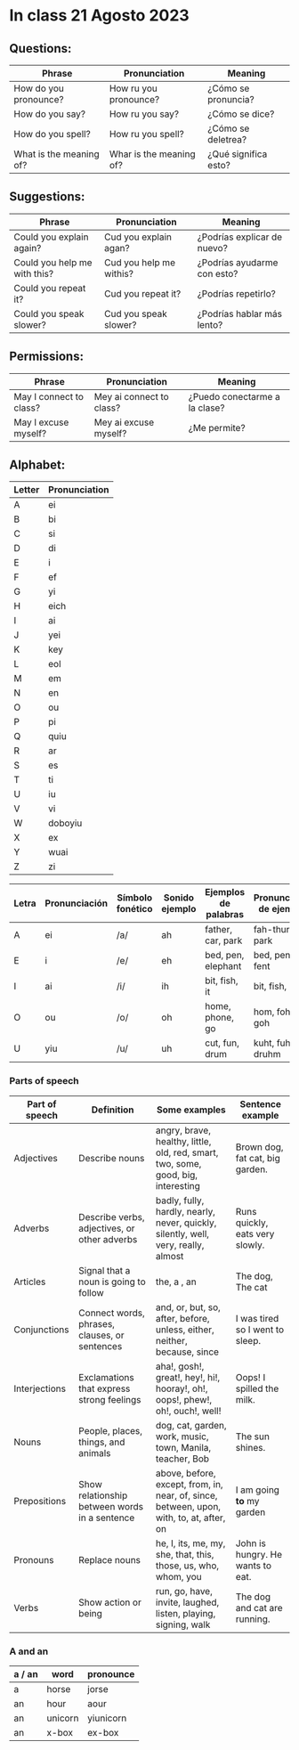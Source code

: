 # In class 21 Agosto 2023

## Questions:

| Phrase                  | Pronunciation           | Meaning              |
| ----------------------- | ----------------------- | -------------------- |
| How do you pronounce?   | How ru you pronounce?   | ¿Cómo se pronuncia?  |
| How do you say?         | How ru you say?         | ¿Cómo se dice?       |
| How do you spell?       | How ru you spell?       | ¿Cómo se deletrea?   |
| What is the meaning of? | Whar is the meaning of? | ¿Qué significa esto? |

## Suggestions:

| Phrase                       | Pronunciation           | Meaning                     |
| ---------------------------- | ----------------------- | --------------------------- |
| Could you explain again?     | Cud you explain agan?   | ¿Podrías explicar de nuevo? |
| Could you help me with this? | Cud you help me withis? | ¿Podrías ayudarme con esto? |
| Could you repeat it?         | Cud you repeat it?      | ¿Podrías repetirlo?         |
| Could you speak slower?      | Cud you speak slower?   | ¿Podrías hablar más lento?  |

## Permissions:

| Phrase                  | Pronunciation            | Meaning                       |
| ----------------------- | ------------------------ | ----------------------------- |
| May I connect to class? | Mey ai connect to class? | ¿Puedo conectarme a la clase? |
| May I excuse myself?    | Mey ai excuse myself?    | ¿Me permite?                  |

## Alphabet:

| Letter | Pronunciation |
| ------ | ------------- |
| A      | ei            |
| B      | bi            |
| C      | si            |
| D      | di            |
| E      | i             |
| F      | ef            |
| G      | yi            |
| H      | eich          |
| I      | ai            |
| J      | yei           |
| K      | key           |
| L      | eol           |
| M      | em            |
| N      | en            |
| O      | ou            |
| P      | pi            |
| Q      | quiu          |
| R      | ar            |
| S      | es            |
| T      | ti            |
| U      | iu            |
| V      | vi            |
| W      | doboyiu       |
| X      | ex            |
| Y      | wuai          |
| Z      | zi            |

| Letra | Pronunciación | Símbolo fonético | Sonido ejemplo | Ejemplos de palabras | Pronunciación de ejemplos |
| ----- | ------------- | ---------------- | -------------- | -------------------- | ------------------------- |
| A     | ei            | /a/              | ah             | father, car, park    | fah-thur, kar, park       |
| E     | i             | /e/              | eh             | bed, pen, elephant   | bed, pen, ele-fent        |
| I     | ai            | /i/              | ih             | bit, fish, it        | bit, fish, it             |
| O     | ou            | /o/              | oh             | home, phone, go      | hom, fohn, goh            |
| U     | yiu           | /u/              | uh             | cut, fun, drum       | kuht, fuhn, druhm         |


### Parts of speech

| Part of speech | Definition                                    | Some examples                                                                            | Sentence example                 |
| -------------- | --------------------------------------------- | ---------------------------------------------------------------------------------------- | -------------------------------- |
| Adjectives     | Describe nouns                                | angry, brave, healthy, little, old, red, smart, two, some, good, big, interesting        | Brown dog, fat cat, big garden.  |
| Adverbs        | Describe verbs, adjectives, or other adverbs  | badly, fully, hardly, nearly, never, quickly, silently, well, very, really, almost       | Runs quickly, eats very slowly.  |
| Articles       | Signal that a noun is going to follow         | the, a , an                                                                              | The dog, The cat                 |
| Conjunctions   | Connect words, phrases, clauses, or sentences | and, or, but, so, after, before, unless, either, neither, because, since                 | I was tired so I went to sleep.  |
| Interjections  | Exclamations that express strong feelings     | aha!, gosh!, great!, hey!, hi!, hooray!, oh!, oops!, phew!, oh!, ouch!, well!            | Oops! I spilled the milk.        |
| Nouns          | People, places, things, and animals           | dog, cat, garden, work, music, town, Manila, teacher, Bob                                | The sun shines.                  |
| Prepositions   | Show relationship between words in a sentence | above, before, except, from, in, near, of, since, between, upon, with, to, at, after, on | I am going **to** my garden      |
| Pronouns       | Replace nouns                                 | he, I, its, me, my, she, that, this, those, us, who, whom, you                           | John is hungry. He wants to eat. |
| Verbs          | Show action or being                          | run, go, have, invite, laughed, listen, playing, signing, walk                           | The dog and cat are running.     |


### A and an

| a / an | word    | pronounce |
| ------ | ------- | --------- |
| a      | horse   | jorse     |
| an     | hour    | aour      |
| an     | unicorn | yiunicorn |
| an     | x-box   | ex-box    |
